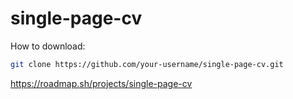 # single-page-cv
How to download:
```bash
git clone https://github.com/your-username/single-page-cv.git
```

https://roadmap.sh/projects/single-page-cv